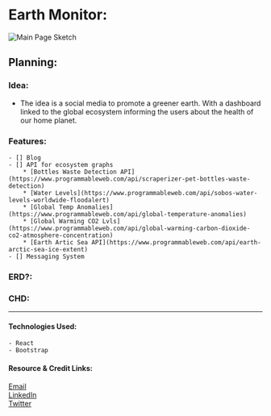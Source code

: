 # Earth Monitor:
![Main Page Sketch](./public/main-sketch.png)       
## Planning:
### Idea:
- The idea is a social media to promote a greener earth. With a dashboard linked to the global ecosystem informing the users about the health of our home planet. 
### Features:
    - [] Blog
    - [] API for ecosystem graphs
        * [Bottles Waste Detection API](https://www.programmableweb.com/api/scraperizer-pet-bottles-waste-detection)
        * [Water Levels](https://www.programmableweb.com/api/sobos-water-levels-worldwide-floodalert)
        * [Global Temp Anomalies](https://www.programmableweb.com/api/global-temperature-anomalies)       
        * [Global Warming CO2 Lvls](https://www.programmableweb.com/api/global-warming-carbon-dioxide-co2-atmosphere-concentration)       
        * [Earth Artic Sea API](https://www.programmableweb.com/api/earth-arctic-sea-ice-extent)       
    - [] Messaging System
### ERD?:
### CHD:
***       
#### Technologies Used:
    - React
    - Bootstrap
#### Resource & Credit Links:
[Email](mharmondev1503@gmail.com)      
[LinkedIn](https://www.linkedin.com/in/markharmon142)      
[Twitter](https://www.twitter.com/ManicNeo142)      
